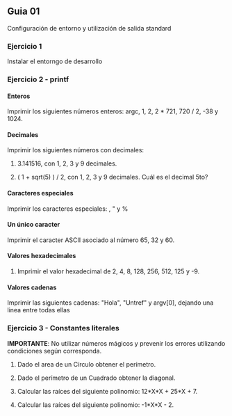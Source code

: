 ## Guia 01

Configuración de entorno y utilización de salida standard

### Ejercicio 1

Instalar el entorngo de desarrollo

### Ejercicio 2 - printf

#### Enteros
Imprimir los siguientes números enteros: argc, 1, 2, 2 * 721, 720 / 2, -38 y 1024.

#### Decimales
Imprimir los siguientes números con decimales:

1. 3.141516, con 1, 2, 3 y 9 decimales.

2. ( 1 + sqrt(5) ) / 2, con 1, 2, 3 y 9 decimales. Cuál es el decimal 5to?

#### Caracteres especiales

Imprimir los caracteres especiales: \, " y %

#### Un único caracter

Imprimir el caracter ASCII asociado al número 65, 32 y 60.

#### Valores hexadecimales

1. Imprimir el valor hexadecimal de 2, 4, 8, 128, 256, 512, 125 y -9.

#### Valores cadenas

Imprimir las siguientes cadenas: "Hola", "Untref" y argv[0], dejando una linea entre todas ellas


### Ejercicio 3 - Constantes literales

**IMPORTANTE**: No utilizar números mágicos y prevenir los errores utilizando condiciones según corresponda.

1. Dado el area de un Círculo obtener el perímetro.

2. Dado el perímetro de un Cuadrado obtener la diagonal.

3. Calcular las raíces del siguiente polinomio:  12\*X\*X + 25\*X + 7.

4. Calcular las raíces del siguiente polinomio:  -1\*X\*X - 2.
